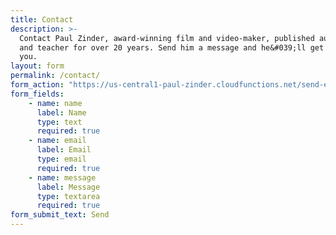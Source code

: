 ```yaml
---
title: Contact
description: >-
  Contact Paul Zinder, award-winning film and video-maker, published author,
  and teacher for over 20 years. Send him a message and he&#039;ll get back to
  you.
layout: form
permalink: /contact/
form_action: "https://us-central1-paul-zinder.cloudfunctions.net/send-email"
form_fields:
    - name: name
      label: Name
      type: text
      required: true
    - name: email
      label: Email
      type: email
      required: true
    - name: message
      label: Message
      type: textarea
      required: true
form_submit_text: Send
---
```

